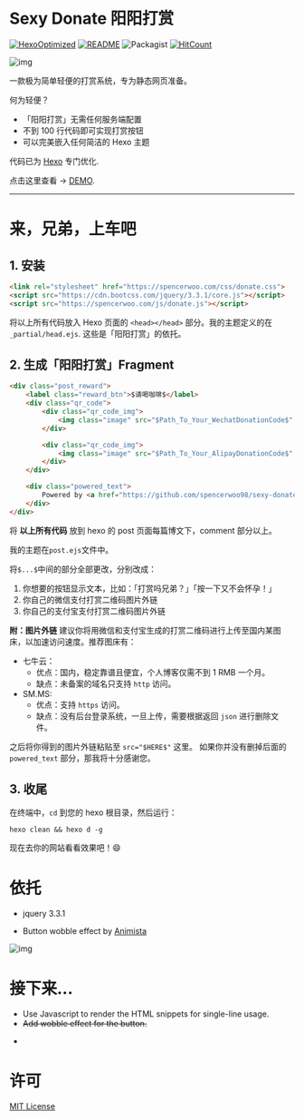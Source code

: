 # Sexy Donate 阳阳打赏

[![HexoOptimized](https://img.shields.io/badge/HEXO-Optimized-orange.svg)](https://hexo.io)
[![README](https://img.shields.io/badge/README-Chinese-blue.svg)](https://github.com/spencerwoo98/sexy-donate/blob/master/README-zh.md)
![Packagist](https://img.shields.io/packagist/l/doctrine/orm.svg?style=flat)
[![HitCount](http://hits.dwyl.io/spencerwoo98/sexy-donate.svg)](http://hits.dwyl.io/spencerwoo98/sexy-donate)

![img](https://i.loli.net/2018/03/14/5aa8c027b2460.gif)

一款极为简单轻便的打赏系统，专为静态网页准备。

何为轻便？

- 「阳阳打赏」无需任何服务端配置
- 不到 100 行代码即可实现打赏按钮
- 可以完美嵌入任何简洁的 Hexo 主题

代码已为 [Hexo](https://hexo.io) 专门优化.

点击这里查看 -> [DEMO](https://spencerwoo.com).

---

# 来，兄弟，上车吧

## 1. 安装

``` html
<link rel="stylesheet" href="https://spencerwoo.com/css/donate.css">
<script src="https://cdn.bootcss.com/jquery/3.3.1/core.js"></script>
<script src="https://spencerwoo.com/js/donate.js"></script>
```
将以上所有代码放入 Hexo 页面的 `<head></head>` 部分。我的主题定义的在 `_partial/head.ejs`.
这些是「阳阳打赏」的依托。

## 2. 生成「阳阳打赏」Fragment
```html
<div class="post_reward">
    <label class="reward_btn">$请喝咖啡$</label>
    <div class="qr_code">
        <div class="qr_code_img">
            <img class="image" src="$Path_To_Your_WechatDonationCode$" title="WeChat">
        </div>

        <div class="qr_code_img">
            <img class="image" src="$Path_To_Your_AlipayDonationCode$" title="AliPay">
        </div>
    </div>

    <div class="powered_text">
        Powered by <a href="https://github.com/spencerwoo98/sexy-donate">SexyDonate</a>
    </div>
</div>

```
将 **以上所有代码** 放到 hexo 的 post 页面每篇博文下，comment 部分以上。

我的主题在`post.ejs`文件中。

将`$...$`中间的部分全部更改，分别改成：
1. 你想要的按钮显示文本，比如：「打赏吗兄弟？」「按一下又不会怀孕！」
2. 你自己的微信支付打赏二维码图片外链
3. 你自己的支付宝支付打赏二维码图片外链

**附：图片外链**
建议你将用微信和支付宝生成的打赏二维码进行上传至国内某图床，以加速访问速度。推荐图床有：
- 七牛云：
    - 优点：国内，稳定靠谱且便宜，个人博客仅需不到 1 RMB 一个月。
    - 缺点：未备案的域名只支持 `http` 访问。
- SM.MS:
    - 优点：支持 `https` 访问。
    - 缺点：没有后台登录系统，一旦上传，需要根据返回 `json` 进行删除文件。

之后将你得到的图片外链粘贴至 `src="$HERE$"` 这里。
如果你并没有删掉后面的 `powered_text` 部分，那我将十分感谢您。

## 3. 收尾
在终端中，`cd` 到您的 hexo 根目录，然后运行：
```shell
hexo clean && hexo d -g
```
现在去你的网站看看效果吧！:smile:

# 依托

- jquery 3.3.1

- Button wobble effect by [Animista](http://animista.net/)

![img](https://i.loli.net/2018/03/14/5aa8bc4b20774.jpg)

# 接下来...

- Use Javascript to render the HTML snippets for single-line usage.
- ~~Add wobble effect for the button.~~
- ~~~Add Chinese Version README~~~

# 许可

[MIT License](https://opensource.org/licenses/MIT)
